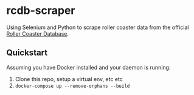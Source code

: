 # rcdb-scraper

Using Selenium and Python to scrape roller coaster data from the official [Roller Coaster Database](http://rcdb.com/).

## Quickstart

Assuming you have Docker installed and your daemon is running:

1. Clone this repo, setup a virtual env, etc etc
2. `docker-compose up --remove-orphans --build`
